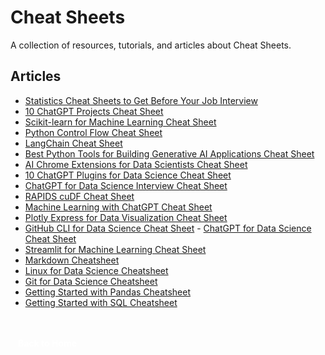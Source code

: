 # Cheat Sheets

A collection of resources, tutorials, and articles about Cheat Sheets.

## Articles

- [Statistics Cheat Sheets to Get Before Your Job Interview](https://www.statology.org/statistics-cheat-sheets-job-interview/) 
- [10 ChatGPT Projects Cheat Sheet](https://www.kdnuggets.com/10-chatgpt-projects-cheat-sheet)
- [Scikit-learn for Machine Learning Cheat Sheet](https://www.kdnuggets.com/2022/12/scikit-learn-machine-learning-cheatsheet.html) 
- [Python Control Flow Cheat Sheet](https://www.kdnuggets.com/2022/11/python-control-flow-cheatsheet.html)
- [LangChain Cheat Sheet](https://www.kdnuggets.com/2023/08/langchain-cheat-sheet.html) 
- [Best Python Tools for Building Generative AI Applications Cheat Sheet](https://www.kdnuggets.com/2023/08/best-python-tools-generative-ai-cheat-sheet.html)
- [AI Chrome Extensions for Data Scientists Cheat Sheet](https://www.kdnuggets.com/2023/06/ai-chrome-extensions-data-scientists-cheat-sheet.html) 
- [10 ChatGPT Plugins for Data Science Cheat Sheet](https://www.kdnuggets.com/2023/06/10-chatgpt-plugins-data-science-cheat-sheet.html)
- [ChatGPT for Data Science Interview Cheat Sheet](https://www.kdnuggets.com/2023/06/chatgpt-data-science-interviews-cheat-sheet.html) 
- [RAPIDS cuDF Cheat Sheet](https://www.kdnuggets.com/2023/05/cudf-data-science-cheat-sheet.html)
- [Machine Learning with ChatGPT Cheat Sheet](https://www.kdnuggets.com/2023/05/machine-learning-chatgpt-cheat-sheet.html) 
- [Plotly Express for Data Visualization Cheat Sheet](https://www.kdnuggets.com/2023/03/plotly-express-data-visualization-cheat-sheet.html)
- [GitHub CLI for Data Science Cheat Sheet](https://www.kdnuggets.com/2023/03/github-cli-data-science-cheat-sheet.html) - [ChatGPT for Data Science Cheat Sheet](https://www.kdnuggets.com/2023/03/chatgpt-data-science-cheat-sheet.html)
- [Streamlit for Machine Learning Cheat Sheet](https://www.kdnuggets.com/2023/01/streamlit-machine-learning-cheat-sheet.html) 
- [Markdown Cheatsheet](https://www.kdnuggets.com/2022/12/markdown-cheatsheet.html)
- [Linux for Data Science Cheatsheet](https://www.kdnuggets.com/2022/11/linux-data-science-cheatsheet.html) 
- [Git for Data Science Cheatsheet](https://www.kdnuggets.com/2022/11/git-data-science-cheatsheet.html)
- [Getting Started with Pandas Cheatsheet](https://www.kdnuggets.com/2022/09/getting-started-pandas-cheatsheet.html) 
- [Getting Started with SQL Cheatsheet](https://www.kdnuggets.com/2022/08/getting-started-sql-cheatsheet.html)

<a href="/Writing-Portfolio" class="button" style="display: inline-block; padding: 4px 12px; background: var(--primary-color); color: white; text-decoration: none; border-radius: 4px; margin-top: 30px; font-weight: bold; font-size: 1em; transition: transform 0.2s ease;"><i class="fas fa-home"></i>Back to Home</a>


